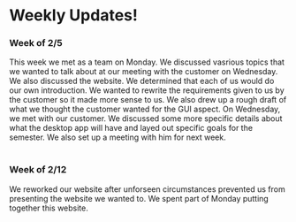 # Weekly Updates! 

### Week of 2/5 
This week we met as a team on Monday. We discussed vasrious topics that we wanted to talk about at our meeting with the customer on Wednesday.
We also discussed the website. We determined that each of us would do our own introduction. We wanted to rewrite the requirements given to
us by the customer so it made more sense to us. We also drew up a rough draft of what we thought the customer wanted for the GUI aspect.
On Wednesday, we met with our customer. We discussed some more specific details about what the desktop app will have and layed out specific
goals for the semester. We also set up a meeting with him for next week. 
<br><br> 

### Week of 2/12
We reworked our website after unforseen circumstances prevented us from presenting the website we wanted to. We spent part of Monday putting
together this website. 
